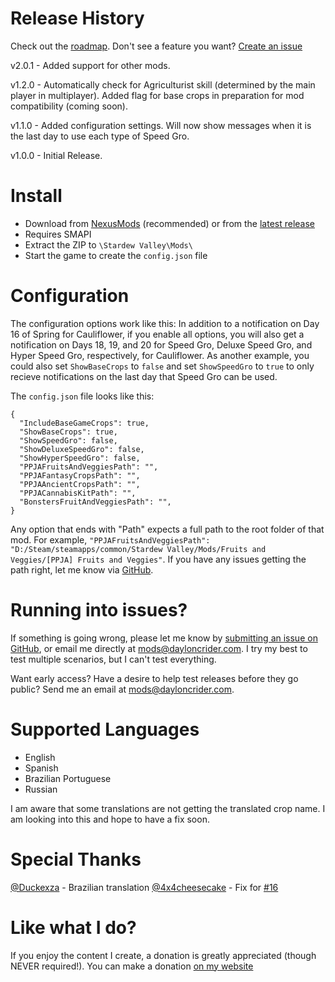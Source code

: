 # Release History
Check out the [roadmap](https://github.com/dmcrider/LastDayToPlant/projects/1). Don't see a feature you want? [Create an issue](https://github.com/dmcrider/LastDayToPlant/issues/new)

v2.0.1 - Added support for other mods.

v1.2.0 - Automatically check for Agriculturist skill (determined by the main player in multiplayer). Added flag for base crops in preparation for mod compatibility (coming soon).

v1.1.0 - Added configuration settings. Will now show messages when it is the last day to use each type of Speed Gro.

v1.0.0 - Initial Release.

# Install
- Download from [NexusMods](https://www.nexusmods.com/stardewvalley/mods/7917) (recommended) or from the [latest release](/dmcrider/LastDayToPlant/releases/latest)
- Requires SMAPI
- Extract the ZIP to `\Stardew Valley\Mods\`
- Start the game to create the `config.json` file

# Configuration
The configuration options work like this: In addition to a notification on Day 16 of Spring for Cauliflower, if you enable all options, you will also get a notification on Days 18, 19, and 20 for Speed Gro, Deluxe Speed Gro, and Hyper Speed Gro, respectively, for Cauliflower. As another example, you could also set `ShowBaseCrops` to `false` and set `ShowSpeedGro` to `true` to only recieve notifications on the last day that Speed Gro can be used.

The `config.json` file looks like this:

    {
      "IncludeBaseGameCrops": true,
      "ShowBaseCrops": true,
      "ShowSpeedGro": false,
      "ShowDeluxeSpeedGro": false,
      "ShowHyperSpeedGro": false,
      "PPJAFruitsAndVeggiesPath": "",
      "PPJAFantasyCropsPath": "",
      "PPJAAncientCropsPath": "",
      "PPJACannabisKitPath": "",
      "BonstersFruitAndVeggiesPath": "",
    }

Any option that ends with "Path" expects a full path to the root folder of that mod. For example, `"PPJAFruitsAndVeggiesPath": "D:/Steam/steamapps/common/Stardew Valley/Mods/Fruits and Veggies/[PPJA] Fruits and Veggies"`. If you have any issues getting the path right, let me know via [GitHub](https://github.com/dmcrider/LastDayToPlant/issues).

# Running into issues?
If something is going wrong, please let me know by [submitting an issue on GitHub](https://github.com/dmcrider/LastDayToPlant/issues/new), or email me directly at [mods@dayloncrider.com](mailto:mods@dayloncrider.com). I try my best to test multiple scenarios, but I can't test everything.

Want early access? Have a desire to help test releases before they go public? Send me an email at [mods@dayloncrider.com](mailto:mods@dayloncrider.com).

# Supported Languages
- English
- Spanish
- Brazilian Portuguese
- Russian

I am aware that some translations are not getting the translated crop name. I am looking into this and hope to have a fix soon.

# Special Thanks
[@Duckexza](https://github.com/Duckexza) - Brazilian translation
[@4x4cheesecake](https://github.com/4x4cheesecake) - Fix for [#16](https://github.com/dmcrider/LastDayToPlant/issues/16)

# Like what I do?
If you enjoy the content I create, a donation is greatly appreciated (though NEVER required!). You can make a donation [on my website](https://www.dayloncrider.com/donations)
